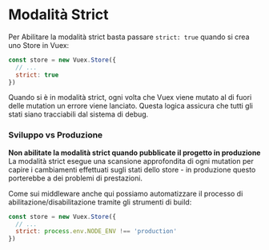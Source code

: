 # Modalità Strict

Per Abilitare la modalità strict basta passare `strict: true` quando si crea uno Store in Vuex:

``` js
const store = new Vuex.Store({
  // ...
  strict: true
})
```

Quando si è in modalità strict, ogni volta che Vuex viene mutato al di fuori delle mutation un errore viene lanciato. Questa logica assicura che tutti gli stati siano tracciabili dal sistema di debug.

### Sviluppo vs Produzione

**Non abilitate la modalità strict quando pubblicate il progetto in produzione** La modalità strict esegue una scansione approfondita di ogni mutation per capire i cambiamenti effettuati sugli stati dello store - in produzione questo porterebbe a dei problemi di prestazioni.

Come sui middleware anche qui possiamo automatizzare il processo di abilitazione/disabilitazione tramite gli strumenti di build:

``` js
const store = new Vuex.Store({
  // ...
  strict: process.env.NODE_ENV !== 'production'
})
```
